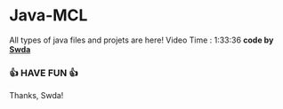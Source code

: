 # Java-MCL
All types of java files and projets are here! 
Video Time : 1:33:36
<b>code by [Swda](https://github.com/Supsource )</b>
### 👍 HAVE FUN 👍
Thanks, Swda!
